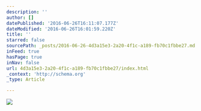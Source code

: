 ```yaml
---
description: ''
author: []
datePublished: '2016-06-26T16:11:07.177Z'
dateModified: '2016-06-26T16:01:59.220Z'
title: ''
starred: false
sourcePath: _posts/2016-06-26-4d3a15e3-2a20-4f1c-a189-fb70c1fbbe27.md
inFeed: true
hasPage: true
inNav: false
url: 4d3a15e3-2a20-4f1c-a189-fb70c1fbbe27/index.html
_context: 'http://schema.org'
_type: Article

---
```

![](https://the-grid-user-content.s3-us-west-2.amazonaws.com/0ccf58ac-1a48-4a90-b1cd-ff0e4b80ee97.jpg)